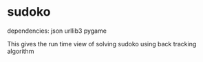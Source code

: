 # sudoko

  dependencies: json
                urllib3
                pygame
                
   This gives the run time view of solving sudoko using back tracking algorithm
